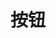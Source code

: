 # 按钮
<demo src="./demos/basic.vue"></demo>

<demo src="./demos/disabled.vue"></demo>

<demo src="./demos/size.vue"></demo>